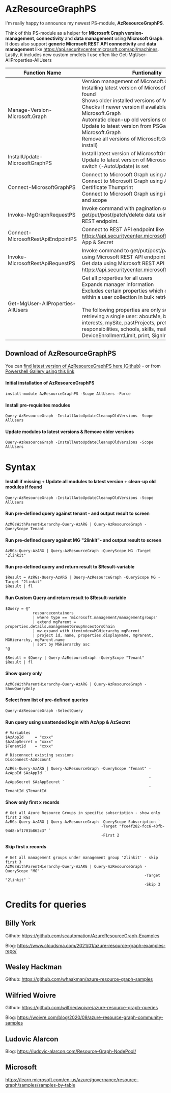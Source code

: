 # AzResourceGraphPS
I'm really happy to announce my newest PS-module, **AzResourceGraphPS**.

Think of this PS-module as a helper for **Microsoft Graph version-management, connectivity** and **data management** using **Microsoft Graph**. It does also support **generic Microsoft REST API connectivity** and **data management** like https://api.securitycenter.microsoft.com/api/machines. Lastly, it includes new custom cmdlets I use often like Get-MgUser-AllProperties-AllUsers

| Function Name                      | Funtionality                                                 |
| ---------------------------------- | ------------------------------------------------------------ |
| Manage-Version-Microsoft.Graph     | Version management of Microsoft.Graph PS modules<br/>Installing latest version of Microsoft.Graph, if not found<br/>Shows older installed versions of Microsoft.Graph<br/>Checks if newer version if available from PSGallery of Microsoft.Graph<br/>Automatic clean-up old versions of Microsoft.Graph<br/>Update to latest version from PSGallery of Microsoft.Graph<br/>Remove all versions of Microsoft.Graph (complete re-install) |
| InstallUpdate-MicrosoftGraphPS     | Install latest version of MicrosoftGraphPS, if not found<br/>Update to latest version of MicrosoftGraphPS, if switch (-AutoUpdate) is set |
| Connect-MicrosoftGraphPS           | Connect to Microsoft Graph using Azure App & Secret<br/>Connect to Microsoft Graph using Azure App & Certificate Thumprint<br/>Connect to Microsoft Graph using interactive login and scope |
| Invoke-MgGraphRequestPS            | Invoke command with pagination support to get/put/post/patch/delete data using Microsoft Graph REST endpoint. |
| Connect-MicrosoftRestApiEndpointPS | Connect to REST API endpoint like https://api.securitycenter.microsoft.com using Azure App & Secret |
| Invoke-MicrosoftRestApiRequestPS   | Invoke command to get/put/post/patch/delete data using Microsoft REST API endpoint<br/>Get data using Microsoft REST API endpoint like <br/>https://api.securitycenter.microsoft.com/api/machines |
| Get-MgUser-AllProperties-AllUsers  | Get all properties for all users<br/>Expands manager information<br/>Excludes certain properties which cannot be returned within a user collection in bulk retrieval<br/><br/>The following properties are only supported when retrieving a single user: aboutMe, birthday, hireDate, interests, mySite, pastProjects, preferredName, <br/>responsibilities, schools, skills, mailboxSettings, DeviceEnrollmentLimit, print, SignInActivity |



## Download of AzResourceGraphPS

You can [find latest version of AzResourceGraphPS here (Github)](https://raw.githubusercontent.com/KnudsenMorten/AzResourceGraphPS/main/AzResourceGraphPS.psm1) - or from [Powershell Gallery using this link](https://www.powershellgallery.com/packages/AzResourceGraphPS)



#### Initial installation of AzResourceGraphPS

```
install-module AzResourceGraphPS -Scope AllUsers -Force
```



#### Install pre-requisites modules

```
Query-AzResourceGraph -InstallAutoUpdateCleanupOldVersions -Scope AllUsers
```



#### **Update modules to latest versions** & Remove older versions

```
Query-AzResourceGraph -InstallAutoUpdateCleanupOldVersions -Scope AllUsers
```



# Syntax



#### Install if missing + Update all modules to latest version + clean-up old modules if found

```
Query-AzResourceGraph -InstallAutoUpdateCleanupOldVersions -Scope AllUsers
```



#### Run pre-defined query against tenant - and output result to screen

```
AzMGsWithParentHierarchy-Query-AzARG | Query-AzResourceGraph -QueryScope Tenant
```



#### Run pre-defined query against MG "2linkit"- and output result to screen

```
AzRGs-Query-AzARG | Query-AzResourceGraph -QueryScope MG -Target "2linkit"
```



#### Run pre-defined query and return result to $Result-variable

```
$Result = AzRGs-Query-AzARG | Query-AzResourceGraph -QueryScope MG -Target "2linkit"
$Result | fl
```



#### Run Custom Query and return result to $Result-variable

```
$Query = @"
            resourcecontainers 
            | where type == 'microsoft.management/managementgroups' 
            | extend mgParent = properties.details.managementGroupAncestorsChain 
            | mv-expand with_itemindex=MGHierarchy mgParent 
            | project id, name, properties.displayName, mgParent, MGHierarchy, mgParent.name 
            | sort by MGHierarchy asc
"@

$Result = $Query | Query-AzResourceGraph -QueryScope "Tenant"
$Result | fl
```



#### Show query only

```
AzMGsWithParentHierarchy-Query-AzARG | Query-AzResourceGraph -ShowQueryOnly
```



#### Select from list of pre-defined queries

```
Query-AzResourceGraph -SelectQuery
```



#### Run query using unattended login with AzApp & AzSecret

```
# Variables
$AzAppId     = "xxxx"
$AzAppSecret = "xxxx"
$TenantId    = "xxxx"

# Disconnect existing sessions
Disconnect-AzAccount

AzRGs-Query-AzARG | Query-AzResourceGraph -QueryScope "Tenant" -AzAppId $AzAppId `
                                                               -AzAppSecret $AzAppSecret `
                                                               -TenantId $TenantId
```



#### Show only first x records

```
# Get all Azure Resource Groups in specific subscription - show only first 2 RGs
AzRGs-Query-AzARG | Query-AzResourceGraph -QueryScope Subscription `
                                          -Target "fce4f282-fcc6-43fb-94d8-bf1701b862c3" `
                                          -First 2
```



#### Skip first x records

```
# Get all management groups under management group '2linkit' - skip first 3
AzMGsWithParentHierarchy-Query-AzARG | Query-AzResourceGraph -QueryScope "MG" `
                                                             -Target "2linkit" `
                                                             -Skip 3
```





# Credits for queries



## Billy York

Github: https://github.com/scautomation/AzureResourceGraph-Examples

Blog: https://www.cloudsma.com/2021/01/azure-resource-graph-examples-repo/



## Wesley Hackman

Github: https://github.com/whaakman/azure-resource-graph-samples



## Wilfried Woivre

Github: https://github.com/wilfriedwoivre/azure-resource-graph-queries

Blog: https://woivre.com/blog/2020/09/azure-resource-graph-community-samples



## Ludovic Alarcon

Blog: https://ludovic-alarcon.com/Resource-Graph-NodePool/



## Microsoft

https://learn.microsoft.com/en-us/azure/governance/resource-graph/samples/samples-by-table
